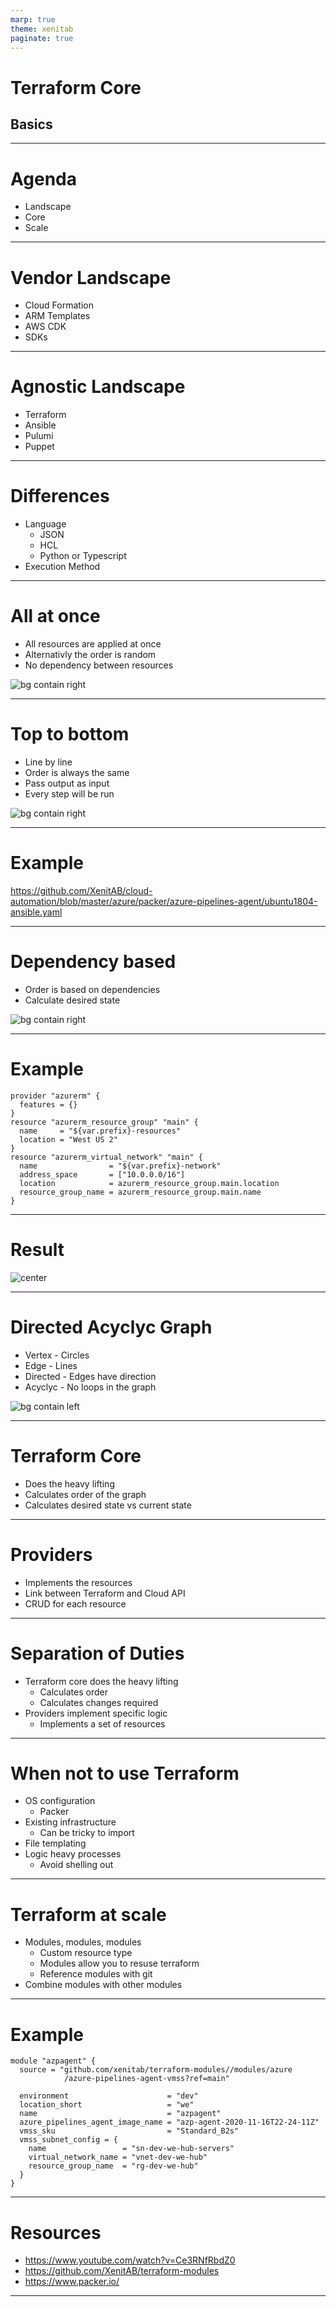 ```yaml
---
marp: true
theme: xenitab
paginate: true
---
```


<!-- _paginate: false -->
<!-- _class: lead -->

# Terraform Core
## Basics

---

<!-- _paginate: false -->
<!-- _class: lead -->

# Agenda

- Landscape
- Core
- Scale

---

# Vendor Landscape

- Cloud Formation
- ARM Templates
- AWS CDK
- SDKs

---

# Agnostic Landscape

- Terraform
- Ansible
- Pulumi
- Puppet

---

# Differences

- Language
  - JSON
  - HCL
  - Python or Typescript
- Execution Method

---

# All at once

- All resources are applied at once
- Alternativly the order is random
- No dependency between resources

![bg contain right](./assets/all-at-once.jpg)

---

# Top to bottom

- Line by line
- Order is always the same
- Pass output as input
- Every step will be run

![bg contain right](./assets/top-to-bottom.jpg)

---

# Example

https://github.com/XenitAB/cloud-automation/blob/master/azure/packer/azure-pipelines-agent/ubuntu1804-ansible.yaml

---

# Dependency based

- Order is based on dependencies
- Calculate desired state

![bg contain right](./assets/dependency.jpg)

---

# Example

```hcl
provider "azurerm" {
  features = {}
}
resource "azurerm_resource_group" "main" {
  name     = "${var.prefix}-resources"
  location = "West US 2"
}
resource "azurerm_virtual_network" "main" {
  name                = "${var.prefix}-network"
  address_space       = ["10.0.0.0/16"]
  location            = azurerm_resource_group.main.location
  resource_group_name = azurerm_resource_group.main.name
}
```

---

# Result

![center](./assets/graph.jpg)

---

# Directed Acyclyc Graph

- Vertex - Circles
- Edge - Lines
- Directed - Edges have direction
- Acyclyc - No loops in the graph

![bg contain left](./assets/dag.jpg)

---

# Terraform Core

- Does the heavy lifting
- Calculates order of the graph
- Calculates desired state vs current state

---

# Providers

- Implements the resources
- Link between Terraform and Cloud API
- CRUD for each resource

---

# Separation of Duties

- Terraform core does the heavy lifting
  - Calculates order
  - Calculates changes required
- Providers implement specific logic
  - Implements a set of resources

---

# When not to use Terraform

- OS configuration
  - Packer
- Existing infrastructure
  - Can be tricky to import
- File templating
- Logic heavy processes
  - Avoid shelling out

---

# Terraform at scale

- Modules, modules, modules
  - Custom resource type
  - Modules allow you to resuse terraform
  - Reference modules with git
- Combine modules with other modules

---

# Example

```hcl
module "azpagent" {
  source = "github.com/xenitab/terraform-modules//modules/azure
            /azure-pipelines-agent-vmss?ref=main"

  environment                      = "dev"
  location_short                   = "we"
  name                             = "azpagent"
  azure_pipelines_agent_image_name = "azp-agent-2020-11-16T22-24-11Z"
  vmss_sku                         = "Standard_B2s"
  vmss_subnet_config = {
    name                 = "sn-dev-we-hub-servers"
    virtual_network_name = "vnet-dev-we-hub"
    resource_group_name  = "rg-dev-we-hub"
  }
}
```

---

# Resources

- https://www.youtube.com/watch?v=Ce3RNfRbdZ0
- https://github.com/XenitAB/terraform-modules
- https://www.packer.io/

---
